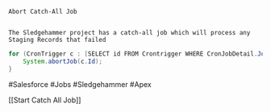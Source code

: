 ```ad-note
Abort Catch-All Job


The Sledgehammer project has a catch-all job which will process any Staging Records that failed
```

```Java
for (CronTrigger c : [SELECT id FROM Crontrigger WHERE CronJobDetail.JobType = '7' AND CronJobDetail.Name LIKE 'SH_ScheduleStagingDataProcessing%']) {
    System.abortJob(c.Id);
}
```

#Salesforce #Jobs #Sledgehammer #Apex

[[Start Catch All Job]]